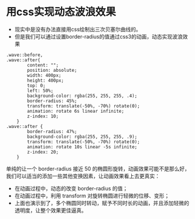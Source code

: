 # 用css实现动态波浪效果
- 现实中是没有办法直接用css绘制出三次贝塞尔曲线的。
- 但是我们可以通过设置border-radius的值通过css3的动画，动态实现波浪效果
```
.wave::before,
.wave::after{
        content: "";
        position: absolute;
        width: 400px;
        height: 400px;
        top: 0;
        left: 50%;
        background-color: rgba(255, 255, 255, .4);
        border-radius: 45%;
        transform: translate(-50%, -70%) rotate(0);
        animation: rotate 6s linear infinite;
        z-index: 10;
    }
.wave::after {
        border-radius: 47%;
        background-color: rgba(255, 255, 255, .9);
        transform: translate(-50%, -70%) rotate(0);
        animation: rotate 10s linear -5s infinite;
        z-index: 20;
    }

```
单纯的让一个 border-radius 接近 50 的椭圆形旋转，动画效果可能不是那么好，我们可以适当的添加一些其他变换因素，让动画效果看上去更真实：

- 在动画过程中，动态的改变 border-radius 的值；
- 在动画过程中，利用 transform 对旋转椭圆进行轻微的位移、变形；
- 上面也演示到了，多个椭圆同时转动，赋予不同时长的动画，并且添加轻微的透明度，让整个效果更佳逼真。
